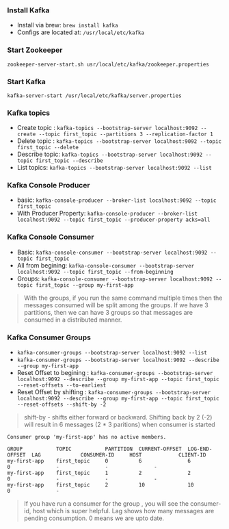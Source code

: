 ### Install Kafka

- Install via brew: `brew install kafka`
- Configs are located at: `/usr/local/etc/kafka`

### Start Zookeeper

`zookeeper-server-start.sh usr/local/etc/kafka/zookeeper.properties`

### Start Kafka

`kafka-server-start /usr/local/etc/kafka/server.properties`

### Kafka topics

- Create topic : `kafka-topics --bootstrap-server localhost:9092 --create --topic first_topic --partitions 3 --replication-factor 1`
- Delete topic : `kafka-topics --bootstrap-server localhost:9092 --topic first_topic --delete`
- Describe topic: `kafka-topics --bootstrap-server localhost:9092 --topic first_topic --describe`
- List topics: `kafka-topics --bootstrap-server localhost:9092 --list`

### Kafka Console Producer

- basic: `kafka-console-producer --broker-list localhost:9092 --topic first_topic`
- With Producer Property: `kafka-console-producer --broker-list localhost:9092 --topic first_topic --producer-property acks=all`

### Kafka Console Consumer

- Basic: `kafka-console-consumer --bootstrap-server localhost:9092 --topic first_topic`
- All from begining: `kafka-console-consumer --bootstrap-server localhost:9092 --topic first_topic --from-beginning`
- Groups: `kafka-console-consumer --bootstrap-server localhost:9092 --topic first_topic --group my-first-app`

> With the groups, if you run the same command multiple times then the messages consumed will be split among the groups. If we have 3 partitions, then we can have 3 groups so that messages are consumed in a distributed manner.

### Kafka Consumer Groups

- `kafka-consumer-groups --bootstrap-server localhost:9092 --list`
- `kafka-consumer-groups --bootstrap-server localhost:9092 --describe --group my-first-app`
- Reset Offset to begining : `kafka-consumer-groups --bootstrap-server localhost:9092 --describe --group my-first-app --topic first_topic --reset-offsets --to-earliest`
- Reset Offset by shifting : `kafka-consumer-groups --bootstrap-server localhost:9092 --describe --group my-first-app --topic first_topic --reset-offsets --shift-by -2`

> shift-by - shifts either forward or backward. Shifting back by 2 (-2) will result in 6 messages (2 \* 3 paritions) when consumer is started

```
Consumer group 'my-first-app' has no active members.

GROUP           TOPIC           PARTITION  CURRENT-OFFSET  LOG-END-OFFSET  LAG             CONSUMER-ID     HOST            CLIENT-ID
my-first-app    first_topic     0          6               6               0               -               -               -
my-first-app    first_topic     1          2               2               0               -               -               -
my-first-app    first_topic     2          10              10              0               -
```

> If you have run a consumer for the group , you will see the consumer-id, host which is super helpful. Lag shows how many messages are pending consumption. 0 means we are upto date.
